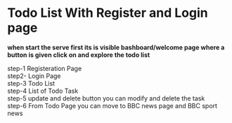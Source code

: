 <h1>Todo List With Register and Login page</h1>
<p><b>when start the serve first its is visible bashboard/welcome page where a button is given click on and explore the todo list</p></b>
<div>step-1 Registeration Page</div>
<div>step2- Login Page</div>
<div>step-3 Todo List</div>
<div>step-4 List of Todo Task</div>
<div>step-5 update and delete button you can modify and delete the task</div>
<div>step-6 From Todo Page you can move to BBC news page and BBC sport news</div>


